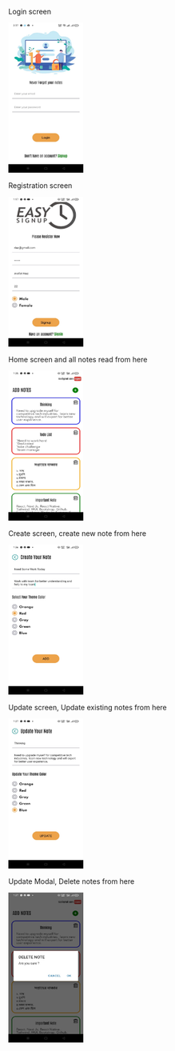 
<p textAlign="center">Login screen</p>
  <img src="./assets/appScreensPreview/loginScreen.jpeg" width="150" height="300" title="hover text">
 
</p>
<p>Registration screen</p>
  <img src="./assets/appScreensPreview/reg.jpeg" width="150" height="300" title="hover text">
 
</p>
<p>Home screen and all notes read from here</p>
  <img src="./assets/appScreensPreview/homeRead.jpeg" width="150" height="300" title="hover text">
 
</p>
<p>Create screen, create new note from here</p>
  <img src="./assets/appScreensPreview/create.jpeg" width="150" height="300" title="hover text">
 
</p>
<p>Update screen, Update existing notes from here</p>
  <img src="./assets/appScreensPreview/update.jpeg" width="150" height="300" title="hover text">
 
</p>
<p>Update Modal, Delete notes from here</p>
  <img src="./assets/appScreensPreview/delete.jpeg" width="150" height="300" title="hover text">
 
</p>